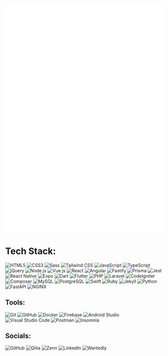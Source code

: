 <!-- ### Hi there 👋 -->

<!--
**puchimilk/puchimilk** is a ✨ _special_ ✨ repository because its `README.md` (this file) appears on your GitHub profile.

Here are some ideas to get you started:

- 🔭 I’m currently working on ...
- 🌱 I’m currently learning ...
- 👯 I’m looking to collaborate on ...
- 🤔 I’m looking for help with ...
- 💬 Ask me about ...
- 📫 How to reach me: ...
- 😄 Pronouns: ...
- ⚡ Fun fact: ...
-->

<!-- Metrics -->
![Metrics](https://github.com/puchimilk/puchimilk/blob/master/github-metrics.svg)

<!-- GitHub Stats -->
<!-- [![My languages](https://github-stats-evirunurm.vercel.app/api/languages.js?username=puchimilk&pie=false)](https://github.com/evirunurm/github-stats) -->
<!-- [![Top Langs](https://github-readme-stats.vercel.app/api/top-langs/?username=puchimilk&langs_count=8&hide_border=true&layout=compact)](https://github.com/anuraghazra/github-readme-stats) -->

# Tech Stack:

![HTML5](https://img.shields.io/badge/-HTML5-E34F26?style=for-the-badge&logo=html5&logoColor=FFFFFF)
![CSS3](https://img.shields.io/badge/-CSS3-1572B6?style=for-the-badge&logo=css3&logoColor=FFFFFF)
![Sass](https://img.shields.io/badge/-Sass-CC6699?style=for-the-badge&logo=sass&logoColor=FFFFFF)
![Tailwind CSS](https://img.shields.io/badge/-Tailwind_CSS-06B6D4?style=for-the-badge&logo=tailwindcss&logoColor=FFFFFF)
![JavaScript](https://img.shields.io/badge/-JavaScript-FFFFFF?style=for-the-badge&logo=javascript&logoColor=F7DF1E&color=333333)
![TypeScript](https://img.shields.io/badge/-TypeScript-3178C6?style=for-the-badge&logo=typescript&logoColor=FFFFFF)
![jQuery](https://img.shields.io/badge/-jQuery-0769AD?style=for-the-badge&logo=jquery&logoColor=FFFFFF)
![Node.js](https://img.shields.io/badge/-Node.js-339933?style=for-the-badge&logo=nodedotjs&logoColor=FFFFFF)
![Vue.js](https://img.shields.io/badge/-Vue.js-4FC08D?style=for-the-badge&logo=vuedotjs&logoColor=FFFFFF)
![React](https://img.shields.io/badge/-React-FFFFFF?style=for-the-badge&logo=react&logoColor=61DAFB&color=333333)
![Angular](https://img.shields.io/badge/-Angular-DD0031?style=for-the-badge&logo=angular&logoColor=FFFFFF)
![Fastify](https://img.shields.io/badge/-Fastify-000000?style=for-the-badge&logo=fastify&logoColor=FFFFFF)
![Prisma](https://img.shields.io/badge/-Prisma-2D3748?style=for-the-badge&logo=prisma&logoColor=FFFFFF)
![Jest](https://img.shields.io/badge/-Jest-C21325?style=for-the-badge&logo=jest&logoColor=FFFFFF)
![React Native](https://img.shields.io/badge/-React_Native-FFFFFF?style=for-the-badge&logo=react&logoColor=61DAFB&color=333333)
![Expo](https://img.shields.io/badge/-Expo-000020?style=for-the-badge&logo=expo&logoColor=FFFFFF)
![Dart](https://img.shields.io/badge/-Dart-0175C2?style=for-the-badge&logo=dart&logoColor=FFFFFF)
![Flutter](https://img.shields.io/badge/-Flutter-02569B?style=for-the-badge&logo=flutter&logoColor=FFFFFF)
![PHP](https://img.shields.io/badge/-PHP-777BB4?style=for-the-badge&logo=php&logoColor=FFFFFF)
![Laravel](https://img.shields.io/badge/-Laravel-FF2D20?style=for-the-badge&logo=laravel&logoColor=FFFFFF)
![CodeIgniter](https://img.shields.io/badge/-CodeIgniter-EF4223?style=for-the-badge&logo=codeigniter&logoColor=FFFFFF)
![Composer](https://img.shields.io/badge/-Composer-885630?style=for-the-badge&logo=composer&logoColor=FFFFFF)
![MySQL](https://img.shields.io/badge/-MySQL-4479A1?style=for-the-badge&logo=mysql&logoColor=FFFFFF)
![PostgreSQL](https://img.shields.io/badge/-PostgreSQL-4169E1?style=for-the-badge&logo=postgresql&logoColor=FFFFFF)
![Swift](https://img.shields.io/badge/-Swift-F05138?style=for-the-badge&logo=swift&logoColor=FFFFFF)
![Ruby](https://img.shields.io/badge/-Ruby-CC342D?style=for-the-badge&logo=ruby&logoColor=FFFFFF)
![Jekyll](https://img.shields.io/badge/-Jekyll-CC0000?style=for-the-badge&logo=jekyll&logoColor=FFFFFF)
![Python](https://img.shields.io/badge/-Python-3776AB?style=for-the-badge&logo=python&logoColor=FFFFFF)
![FastAPI](https://img.shields.io/badge/-FastAPI-009688?style=for-the-badge&logo=fastapi&logoColor=FFFFFF)
![NGINX](https://img.shields.io/badge/-NGINX-009639?style=for-the-badge&logo=nginx&logoColor=FFFFFF)

## Tools:

![Git](https://img.shields.io/badge/-Git-F05032?style=for-the-badge&logo=git&logoColor=FFFFFF)
![GitHub](https://img.shields.io/badge/-GitHub-181717?style=for-the-badge&logo=github&logoColor=FFFFFF)
![Docker](https://img.shields.io/badge/-Docker-2496ED?style=for-the-badge&logo=docker&logoColor=FFFFFF)
![Firebase](https://img.shields.io/badge/-Firebase-FFCA28?style=for-the-badge&logo=firebase&logoColor=333333)
![Android Studio](https://img.shields.io/badge/-Android_Studio-3DDC84?style=for-the-badge&logo=androidstudio&logoColor=FFFFFF)
![Visual Studio Code](https://img.shields.io/badge/-Visual_Studio_Code-007ACC?style=for-the-badge&logo=visualstudiocode&logoColor=FFFFFF)
![Postman](https://img.shields.io/badge/-Postman-FF6C37?style=for-the-badge&logo=postman&logoColor=FFFFFF)
![Insomnia](https://img.shields.io/badge/-Insomnia-4000BF?style=for-the-badge&logo=insomnia&logoColor=FFFFFF)

## Socials:

![GitHub](https://img.shields.io/badge/-GitHub-181717?style=for-the-badge&logo=github&logoColor=FFFFFF)
![Qiita](https://img.shields.io/badge/-Qiita-55C500?style=for-the-badge&logo=qiita&logoColor=FFFFFF)
![Zenn](https://img.shields.io/badge/-Zenn-3EA8FF?style=for-the-badge&logo=zenn&logoColor=FFFFFF)
![LinkedIn](https://img.shields.io/badge/-LinkedIn-0A66C2?style=for-the-badge&logo=linkedin&logoColor=FFFFFF)
![Wantedly](https://img.shields.io/badge/-Wantedly-0A66C2?style=for-the-badge&logo=wantedly&logoColor=FFFFFF)
